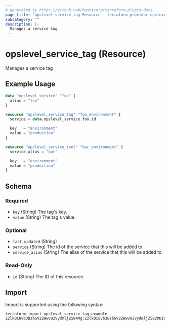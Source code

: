 ```yaml
---
# generated by https://github.com/hashicorp/terraform-plugin-docs
page_title: "opslevel_service_tag Resource - terraform-provider-opslevel"
subcategory: ""
description: |-
  Manages a service tag
---
```


# opslevel_service_tag (Resource)

Manages a service tag

## Example Usage

```terraform
data "opslevel_service" "foo" {
  alias = "foo"
}

resource "opslevel_service_tag" "foo_environment" {
  service = data.opslevel_service.foo.id

  key   = "environment"
  value = "production"
}

resource "opslevel_service_tool" "bar_environment" {
  service_alias = "bar"

  key   = "environment"
  value = "production"
}
```

<!-- schema generated by tfplugindocs -->
## Schema

### Required

- `key` (String) The tag's key.
- `value` (String) The tag's value.

### Optional

- `last_updated` (String)
- `service` (String) The id of the service that this will be added to.
- `service_alias` (String) The alias of the service that this will be added to.

### Read-Only

- `id` (String) The ID of this resource.

## Import

Import is supported using the following syntax:

```shell
terraform import opslevel_service_tag.example Z2lkOi8vb3BzbGV2ZWwvU2VydmljZS84Mg:Z2lkOi8vb3BzbGV2ZWwvU2VydmljZS82MDI0
```
